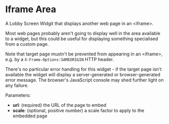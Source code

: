 Iframe Area
===========

A Lobby Screen Widgit that displays another web page in an \<iframe\>.

Most web pages probably aren't going to display well in the
area available to a widget, but this could be useful for displaying
something specialised from a custom page.

Note that target page mustn't be prevented from appearing in an
\<iframe\>, e.g. by a `X-Frame-Options:SAMEORIGIN` HTTP header.

There's no particular error handling for this widget - if the target
page isn't available the widget will display a server-generated or
browser-generated error message. The browser's JavaScript console may
shed further light on any failure.

Parameters:

* __url__: (required) the URL of the page to embed
* __scale__: (optional, positive number) a scale factor to apply to the
    embedded page